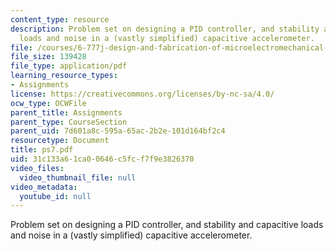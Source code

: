 ```yaml
---
content_type: resource
description: Problem set on designing a PID controller, and stability and capacitive
  loads and noise in a (vastly simplified) capacitive accelerometer.
file: /courses/6-777j-design-and-fabrication-of-microelectromechanical-devices-spring-2007/31c133a61ca00646c5fcf7f9e3826370_ps7.pdf
file_size: 139428
file_type: application/pdf
learning_resource_types:
- Assignments
license: https://creativecommons.org/licenses/by-nc-sa/4.0/
ocw_type: OCWFile
parent_title: Assignments
parent_type: CourseSection
parent_uid: 7d601a8c-595a-65ac-2b2e-101d164bf2c4
resourcetype: Document
title: ps7.pdf
uid: 31c133a6-1ca0-0646-c5fc-f7f9e3826370
video_files:
  video_thumbnail_file: null
video_metadata:
  youtube_id: null
---
```

Problem set on designing a PID controller, and stability and capacitive loads and noise in a (vastly simplified) capacitive accelerometer.